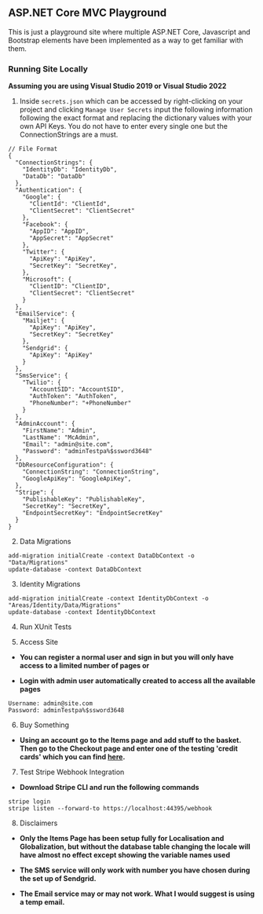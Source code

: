 ## ASP.NET Core MVC Playground

This is just a playground site where multiple ASP.NET Core, Javascript and Bootstrap elements have been implemented as a way to get familiar with them.

### Running Site Locally

**Assuming you are using Visual Studio 2019 or Visual Studio 2022**

1. Inside `secrets.json` which can be accessed by right-clicking on your project and clicking `Manage User Secrets`
input the following information following the exact format and replacing the dictionary values with your own API Keys. You do not have to enter every single one but the ConnectionStrings are a must.

```
// File Format
{
  "ConnectionStrings": {
    "IdentityDb": "IdentityDb",
    "DataDb": "DataDb"
  },
  "Authentication": {
    "Google": {
      "ClientId": "ClientId",
      "ClientSecret": "ClientSecret"
    },
    "Facebook": {
      "AppID": "AppID",
      "AppSecret": "AppSecret"
    },
    "Twitter": {
      "ApiKey": "ApiKey",
      "SecretKey": "SecretKey",
    },
    "Microsoft": {
      "ClientID": "ClientID",
      "ClientSecret": "ClientSecret"
    }
  },
  "EmailService": {
    "Mailjet": {
      "ApiKey": "ApiKey",
      "SecretKey": "SecretKey"
    },
    "Sendgrid": {
      "ApiKey": "ApiKey"
    }
  },
  "SmsService": {
    "Twilio": {
      "AccountSID": "AccountSID",
      "AuthToken": "AuthToken",
      "PhoneNumber": "+PhoneNumber"
    }
  },
  "AdminAccount": {
    "FirstName": "Admin",
    "LastName": "McAdmin",
    "Email": "admin@site.com",
    "Password": "adminTestpa%$ssword3648"
  },
  "DbResourceConfiguration": {
    "ConnectionString": "ConnectionString",
    "GoogleApiKey": "GoogleApiKey",
  },
  "Stripe": {
    "PublishableKey": "PublishableKey",
    "SecretKey": "SecretKey",
    "EndpointSecretKey": "EndpointSecretKey"
  }
}
```

2. Data Migrations

```
add-migration initialCreate -context DataDbContext -o "Data/Migrations"
update-database -context DataDbContext
```

3. Identity Migrations

```
add-migration initialCreate -context IdentityDbContext -o "Areas/Identity/Data/Migrations"
update-database -context IdentityDbContext
```
4. Run XUnit Tests

5. Access Site

* **You can register a normal user and sign in but you will only have access to a limited number of pages or**

* **Login with admin user automatically created to access all the available pages**

```
Username: admin@site.com
Password: adminTestpa%$ssword3648
```

6. Buy Something

* **Using an account go to the Items page and add stuff to the basket. Then go to the Checkout page and enter one of the testing 'credit cards' which you can find [here](https://stripe.com/docs/checkout/quickstart#testing).**

7. Test Stripe Webhook Integration

* **Download Stripe CLI and run the following commands**

```
stripe login
stripe listen --forward-to https://localhost:44395/webhook
```

8. Disclaimers

* **Only the Items Page has been setup fully for Localisation and Globalization, but without the database table changing the locale will have almost no effect except showing the variable names used**

* **The SMS service will only work with number you have chosen during the set up of Sendgrid.**

* **The Email service may or may not work. What I would suggest is using a temp email.**
